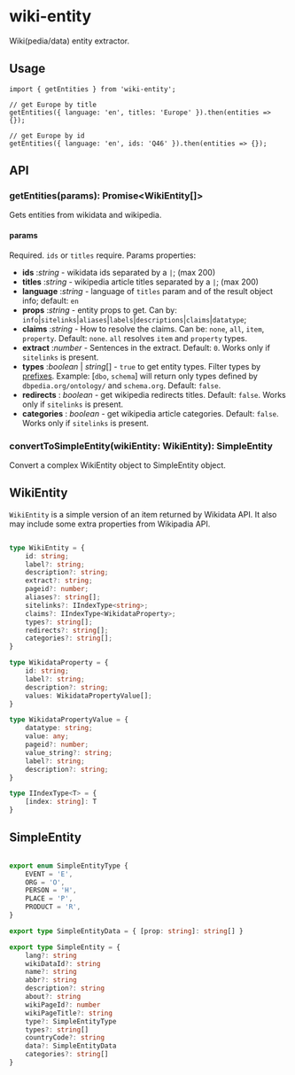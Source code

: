 # wiki-entity

Wiki(pedia/data) entity extractor.

## Usage

```
import { getEntities } from 'wiki-entity';

// get Europe by title
getEntities({ language: 'en', titles: 'Europe' }).then(entities => {});

// get Europe by id
getEntities({ language: 'en', ids: 'Q46' }).then(entities => {});
```

## API

### getEntities(params): Promise<WikiEntity[]>

Gets entities from wikidata and wikipedia.

#### params

Required. `ids` or `titles` require. Params properties:

- **ids** :*string* - wikidata ids separated by a `|`; (max 200)
- **titles** :*string* - wikipedia article titles separated by a `|`; (max 200)
- **language** :*string* - language of `titles` param and of the result object info; default: `en`
- **props** :*string* - entity props to get. Can by: `info`|`sitelinks`|`aliases`|`labels`|`descriptions`|`claims`|`datatype`;
- **claims** :*string* - How to resolve the claims. Can be: `none`, `all`, `item`, `property`. Default: `none`. `all` resolves `item` and `property` types.
- **extract** :*number* - Sentences in the extract. Default: `0`. Works only if `sitelinks` is present.
- **types** :*boolean* | *string*[] - `true` to get entity types. Filter types by [prefixes](https://dbpedia.org/sparql?nsdecl). Example: [`dbo`, `schema`] will return only types defined by `dbpedia.org/ontology/` and `schema.org`. Default: `false`.
- **redirects** : *boolean* - get wikipedia redirects titles. Default: `false`. Works only if `sitelinks` is present.
- **categories** : *boolean* - get wikipedia article categories. Default: `false`. Works only if `sitelinks` is present.

### convertToSimpleEntity(wikiEntity: WikiEntity): SimpleEntity

Convert a complex WikiEntity object to SimpleEntity object.

## WikiEntity

`WikiEntity` is a simple version of an item returned by Wikidata API. It also may include some extra properties from Wikipadia API.

```ts

type WikiEntity = {
    id: string;
    label?: string;
    description?: string;
    extract?: string;
    pageid?: number;
    aliases?: string[];
    sitelinks?: IIndexType<string>;
    claims?: IIndexType<WikidataProperty>;
    types?: string[];
    redirects?: string[];
    categories?: string[];
}

type WikidataProperty = {
    id: string;
    label?: string;
    description?: string;
    values: WikidataPropertyValue[];
}

type WikidataPropertyValue = {
    datatype: string;
    value: any;
    pageid?: number;
    value_string?: string;
    label?: string;
    description?: string;
}

type IIndexType<T> = {
    [index: string]: T
}

```

## SimpleEntity

```ts

export enum SimpleEntityType {
    EVENT = 'E',
    ORG = 'O',
    PERSON = 'H',
    PLACE = 'P',
    PRODUCT = 'R',
}

export type SimpleEntityData = { [prop: string]: string[] }

export type SimpleEntity = {
    lang?: string
    wikiDataId?: string
    name?: string
    abbr?: string
    description?: string
    about?: string
    wikiPageId?: number
    wikiPageTitle?: string
    type?: SimpleEntityType
    types?: string[]
    countryCode?: string
    data?: SimpleEntityData
    categories?: string[]
}

```
